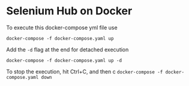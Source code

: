 # Selenium Hub on Docker  
To execute this docker-compose yml file use   
```
docker-compose -f docker-compose.yaml up
``` 
Add the `-d` flag at the end for detached execution  
```
docker-compose -f docker-compose.yaml up -d 
``` 

To stop the execution, hit Ctrl+C, and then c
```docker-compose -f docker-compose.yaml down```
